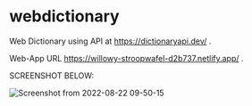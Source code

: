 # webdictionary
Web Dictionary using API at https://dictionaryapi.dev/ .

Web-App URL https://willowy-stroopwafel-d2b737.netlify.app/ .

SCREENSHOT BELOW:

![Screenshot from 2022-08-22 09-50-15](https://user-images.githubusercontent.com/51191238/185868372-a276d177-7416-4d35-8180-76c5980724ae.png)
